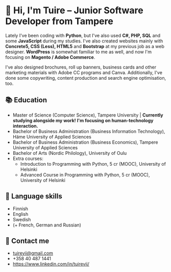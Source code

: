 # :wave: Hi, I'm Tuire – Junior Software Developer from Tampere

Lately I've been coding with **Python**, but I've also used **C#, PHP, SQL** and some **JavaScript** during my studies. I've also created websites mainly with **Concrete5, CSS (Less), HTML5** and **Bootstrap** at my previous job as a web designer. **WordPress** is somewhat familiar to me as well, and now I'm focusing on **Magento / Adobe Commerce**. 

I've also designed brochures, roll up banners, business cards and other marketing materials with Adobe CC programs and Canva. Additionally, I've done some copywriting, content production and search engine optimisation, too. 

## :books: Education
* Master of Science (Computer Science), Tampere University | **Currently studying alongside my work! I'm focusing on human-technology interaction.**
* Bachelor of Business Administration (Business Information Technology), Häme University of Applied Sciences
* Bachelor of Business Administration (Business Economics), Tampere University of Applied Sciences
* Bachelor of Arts (Nordic Philology), University of Oulu
* Extra courses:
  * Introduction to Programming with Python, 5 cr (MOOC), University of Helsinki
  * Advanced Course in Programming with Python, 5 cr (MOOC), University of Helsinki

## :speech_balloon: Language skills
* Finnish 
* English
* Swedish
* (+ French, German and Russian)

## :email: Contact me
* tuirevii@gmail.com
* +358 40 487 1441
* https://www.linkedin.com/in/tuirevii/
